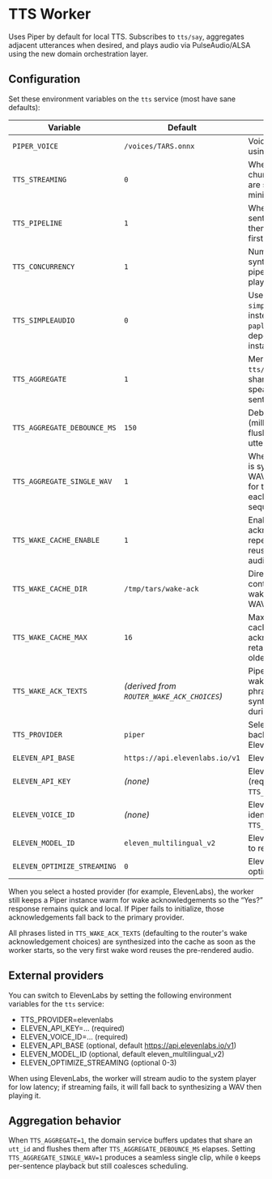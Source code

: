 # TTS Worker

Uses Piper by default for local TTS. Subscribes to `tts/say`, aggregates adjacent utterances when desired, and plays audio via PulseAudio/ALSA using the new domain orchestration layer.

## Configuration

Set these environment variables on the `tts` service (most have sane defaults):

| Variable | Default | Description |
| --- | --- | --- |
| `PIPER_VOICE` | `/voices/TARS.onnx` | Voice model path when using Piper locally. |
| `TTS_STREAMING` | `0` | When `1`, stream audio chunks as soon as they are synthesized to minimize latency. |
| `TTS_PIPELINE` | `1` | When `1`, split long text into sentences and pipeline them for faster time-to-first-audio. |
| `TTS_CONCURRENCY` | `1` | Number of concurrent synthesis workers when pipelining non-streamed playback. |
| `TTS_SIMPLEAUDIO` | `0` | Use in-process `simpleaudio` playback instead of spawning `paplay`/`aplay`. Requires the dependency to be installed. |
| `TTS_AGGREGATE` | `1` | Merge consecutive `tts/say` messages that share an `utt_id` before speaking to reduce inter-sentence gaps. |
| `TTS_AGGREGATE_DEBOUNCE_MS` | `150` | Debounce window (milliseconds) before flushing an aggregated utterance. |
| `TTS_AGGREGATE_SINGLE_WAV` | `1` | When `1`, aggregated text is synthesized as a single WAV (streaming disabled for that flush). When `0`, each chunk is spoken sequentially. |
| `TTS_WAKE_CACHE_ENABLE` | `1` | Enable caching of wake acknowledgements so repeated wake phrases reuse the synthesized audio clip. |
| `TTS_WAKE_CACHE_DIR` | `/tmp/tars/wake-ack` | Directory inside the container where cached wake acknowledgement WAV files are stored. |
| `TTS_WAKE_CACHE_MAX` | `16` | Maximum number of cached wake acknowledgement clips to retain before pruning the oldest entries. |
| `TTS_WAKE_ACK_TEXTS` | *(derived from `ROUTER_WAKE_ACK_CHOICES`)* | Pipe or comma separated wake acknowledgement phrases to pre-synthesize into the cache during startup. |
| `TTS_PROVIDER` | `piper` | Selects the synthesizer backend. See below for ElevenLabs options. |
| `ELEVEN_API_BASE` | `https://api.elevenlabs.io/v1` | ElevenLabs API base URL. |
| `ELEVEN_API_KEY` | *(none)* | ElevenLabs API key (required when `TTS_PROVIDER=elevenlabs`). |
| `ELEVEN_VOICE_ID` | *(none)* | ElevenLabs voice identifier (required when `TTS_PROVIDER=elevenlabs`). |
| `ELEVEN_MODEL_ID` | `eleven_multilingual_v2` | ElevenLabs model name to request. |
| `ELEVEN_OPTIMIZE_STREAMING` | `0` | ElevenLabs streaming optimization level (`0`-`3`). |

When you select a hosted provider (for example, ElevenLabs), the worker still keeps a Piper instance warm for wake acknowledgements so the “Yes?” response remains quick and local. If Piper fails to initialize, those acknowledgements fall back to the primary provider.

All phrases listed in `TTS_WAKE_ACK_TEXTS` (defaulting to the router's wake acknowledgement choices) are synthesized into the cache as soon as the worker starts, so the very first wake word reuses the pre-rendered audio.

## External providers

You can switch to ElevenLabs by setting the following environment variables for the `tts` service:

- TTS_PROVIDER=elevenlabs
- ELEVEN_API_KEY=... (required)
- ELEVEN_VOICE_ID=... (required)
- ELEVEN_API_BASE (optional, default https://api.elevenlabs.io/v1)
- ELEVEN_MODEL_ID (optional, default eleven_multilingual_v2)
- ELEVEN_OPTIMIZE_STREAMING (optional 0-3)

When using ElevenLabs, the worker will stream audio to the system player for low latency; if streaming fails, it will fall back to synthesizing a WAV then playing it.

## Aggregation behavior

When `TTS_AGGREGATE=1`, the domain service buffers updates that share an `utt_id` and flushes them after `TTS_AGGREGATE_DEBOUNCE_MS` elapses. Setting `TTS_AGGREGATE_SINGLE_WAV=1` produces a seamless single clip, while `0` keeps per-sentence playback but still coalesces scheduling.
